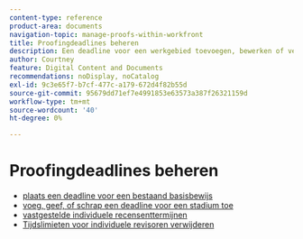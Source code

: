 ```yaml
---
content-type: reference
product-area: documents
navigation-topic: manage-proofs-within-workfront
title: Proofingdeadlines beheren
description: Een deadline voor een werkgebied toevoegen, bewerken of verwijderen
author: Courtney
feature: Digital Content and Documents
recommendations: noDisplay, noCatalog
exl-id: 9c3e65f7-b7cf-477c-a179-672d4f82b55d
source-git-commit: 95679dd71ef7e4991853e63573a387f26321159d
workflow-type: tm+mt
source-wordcount: '40'
ht-degree: 0%

---
```


# Proofingdeadlines beheren

* [ plaats een deadline voor een bestaand basisbewijs ](../../../../review-and-approve-work/proofing/managing-proofs-within-workfront/manage-proof-deadlines/set-deadline-basic-proof.md)
* [ voeg, geef, of schrap een deadline voor een stadium toe ](../../../../review-and-approve-work/proofing/managing-proofs-within-workfront/manage-proof-deadlines/add-edit-delete-deadline.md)
* [ vastgestelde individuele recensenttermijnen ](../../../../review-and-approve-work/proofing/managing-proofs-within-workfront/manage-proof-deadlines/set-individual-deadlines.md)
* [Tijdslimieten voor individuele revisoren verwijderen](../../../../review-and-approve-work/proofing/managing-proofs-within-workfront/manage-proof-deadlines/remove-individual-deadlines.md)
